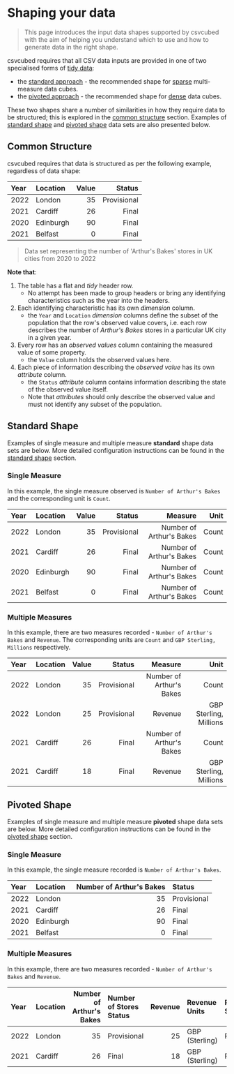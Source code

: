 # Shaping your data

> This page introduces the input data shapes supported by csvcubed with the aim of helping you understand which to use and how to generate data in the right shape.  

csvcubed requires that all CSV data inputs are provided in one of two specialised forms of [tidy data](../../glossary/index.md#tidy-data):

* the [standard approach](./standard-shape.md) - the recommended shape for [sparse](../../glossary/index.md#sparse-data) multi-measure data cubes.
* the [pivoted approach](./pivoted-shape.md) - the recommended shape for [dense](../../glossary/index.md#dense-data) data cubes.

These two shapes share a number of similarities in how they require data to be structured; this is explored in the [common structure](#common-structure) section. Examples of [standard shape](#standard-shape) and [pivoted shape](#pivoted-shape) data sets are also presented below. 

## Common Structure

csvcubed requires that data is structured as per the following example, regardless of data shape:

| Year | Location  | Value |      Status |
|:-----|:----------|------:|------------:|
| 2022 | London    |    35 | Provisional |
| 2021 | Cardiff   |    26 |       Final |
| 2020 | Edinburgh |    90 |       Final |
| 2021 | Belfast   |     0 |       Final |

> Data set representing the number of 'Arthur's Bakes' stores in UK cities from 2020 to 2022

**Note that**:

1. The table has a flat and _tidy_ header row.
    * No attempt has been made to group headers or bring any identifying characteristics such as the year into the headers.
2. Each identifying characteristic has its own _dimension_ column.
    * the `Year` and `Location` _dimension_ columns define the subset of the population that the row's observed value covers, i.e. each row describes the number of _Arthur's Bakes_ stores in a particular UK city in a given year.
3. Every row has an _observed values_ column containing the measured value of some property.
    * the `Value` column holds the observed values here.
4. Each piece of information describing the _observed value_ has its own _attribute_ column.
    * the `Status` _attribute_ column contains information describing the state of the observed value itself.
    * Note that _attributes_ should only describe the observed value and must not identify any subset of the population.  

## Standard Shape

Examples of single measure and multiple measure **standard** shape data sets are below. More detailed configuration instructions can be found in the [standard shape](./standard-shape.md) section.

### Single Measure

In this example, the single measure observed is `Number of Arthur's Bakes` and the corresponding unit is `Count`.

| Year | Location  | Value |      Status |                  Measure |  Unit |
|:-----|:----------|------:|------------:|-------------------------:|------:|
| 2022 | London    |    35 | Provisional | Number of Arthur's Bakes | Count |
| 2021 | Cardiff   |    26 |       Final | Number of Arthur's Bakes | Count |
| 2020 | Edinburgh |    90 |       Final | Number of Arthur's Bakes | Count |
| 2021 | Belfast   |     0 |       Final | Number of Arthur's Bakes | Count |

### Multiple Measures

In this example, there are two measures recorded - `Number of Arthur's Bakes` and `Revenue`. The corresponding units are `Count` and `GBP Sterling, Millions` respectively.

| Year | Location | Value |      Status |                  Measure |                   Unit |
|:-----|:---------|------:|------------:|-------------------------:|-----------------------:|
| 2022 | London   |    35 | Provisional | Number of Arthur's Bakes |                  Count |
| 2022 | London   |    25 | Provisional |                  Revenue | GBP Sterling, Millions |
| 2021 | Cardiff  |    26 |       Final | Number of Arthur's Bakes |                  Count |
| 2021 | Cardiff  |    18 |       Final |                  Revenue | GBP Sterling, Millions |

## Pivoted Shape

Examples of single measure and multiple measure **pivoted** shape data sets are below. More detailed configuration instructions can be found in the [pivoted shape](./pivoted-shape.md) section.

### Single Measure

In this example, the single measure recorded is `Number of Arthur's Bakes`.

| Year | Location  | Number of Arthur's Bakes | Status      |
|:-----|:----------|-------------------------:|:------------|
| 2022 | London    |                       35 | Provisional |
| 2021 | Cardiff   |                       26 | Final       |
| 2020 | Edinburgh |                       90 | Final       |
| 2021 | Belfast   |                        0 | Final       |

### Multiple Measures

In this example, there are two measures recorded - `Number of Arthur's Bakes` and `Revenue`.

| Year | Location | Number of Arthur's Bakes | Number of Stores Status | Revenue | Revenue Units  | Revenue Status |
|:-----|:---------|-------------------------:|:------------------------|--------:|:---------------|:---------------|
| 2022 | London   |                       35 | Provisional             |      25 | GBP (Sterling) | Provisional    |
| 2021 | Cardiff  |                       26 | Final                   |      18 | GBP (Sterling) | Final          |
